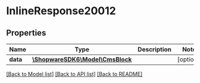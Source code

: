 # InlineResponse20012

## Properties
Name | Type | Description | Notes
------------ | ------------- | ------------- | -------------
**data** | [**\ShopwareSDK6\Model\CmsBlock**](CmsBlock.md) |  | [optional] 

[[Back to Model list]](../../README.md#documentation-for-models) [[Back to API list]](../../README.md#documentation-for-api-endpoints) [[Back to README]](../../README.md)

